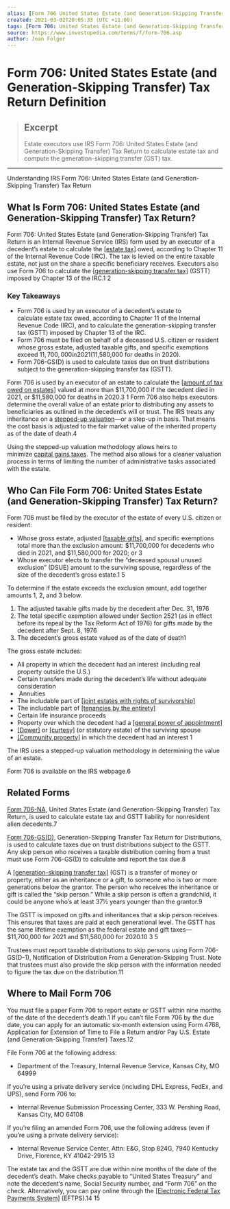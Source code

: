 ```yaml
---
alias: [Form 706 United States Estate (and Generation-Skipping Transfer) Tax Return]
created: 2021-03-02T20:05:33 (UTC +11:00)
tags: [Form 706: United States Estate (and Generation-Skipping Transfer) Tax Return Definition, Understanding IRS Form 706: United States Estate (and Generation-Skipping Transfer) Tax Return]
source: https://www.investopedia.com/terms/f/form-706.asp
author: Jean Folger
---
```


# Form 706: United States Estate (and Generation-Skipping Transfer) Tax Return Definition

> ## Excerpt
> Estate executors use IRS Form 706: United States Estate (and Generation-Skipping Transfer) Tax Return to calculate estate tax and compute the generation-skipping transfer (GST) tax.

---

Understanding IRS Form 706: United States Estate (and Generation-Skipping Transfer) Tax Return
## What Is Form 706: United States Estate (and Generation-Skipping Transfer) Tax Return?

Form 706: United States Estate (and Generation-Skipping Transfer) Tax Return is an Internal Revenue Service (IRS) form used by an executor of a decedent’s estate to calculate the [[estate tax]](https://www.investopedia.com/terms/e/estatetax.asp) owed, according to Chapter 11 of the Internal Revenue Code (IRC). The tax is levied on the entire taxable estate, not just on the share a specific beneficiary receives. Executors also use Form 706 to calculate the [[generation-skipping transfer tax]](https://www.investopedia.com/terms/g/generation-skipping-transfer-tax.asp) (GSTT) imposed by Chapter 13 of the IRC.1 2

### Key Takeaways

-   Form 706 is used by an executor of a decedent’s estate to calculate estate tax owed, according to Chapter 11 of the Internal Revenue Code (IRC), and to calculate the generation-skipping transfer tax (GSTT) imposed by Chapter 13 of the IRC.
-   Form 706 must be filed on behalf of a deceased U.S. citizen or resident whose gross estate, adjusted taxable gifts, and specific exemptions exceed $11,700,000 in 2021 ($11,580,000 for deaths in 2020).
-   Form 706-GS(D) is used to calculate taxes due on trust distributions subject to the generation-skipping transfer tax (GSTT).

Form 706 is used by an executor of an estate to calculate the [[amount of tax owed on estates]](https://www.investopedia.com/articles/company-insights/083016/how-estate-taxes-work-real-life-example.asp) valued at more than $11,700,000 if the decedent died in 2021, or $11,580,000 for deaths in 2020.3 1 Form 706 also helps executors determine the overall value of an estate prior to distributing any assets to beneficiaries as outlined in the decedent’s will or trust. The IRS treats any inheritance on a [stepped-up valuation](https://www.investopedia.com/terms/s/stepupinbasis.asp)—or a step-up in basis. That means the cost basis is adjusted to the fair market value of the inherited property as of the date of death.4

Using the stepped-up valuation methodology allows heirs to minimize [capital gains taxes](https://www.investopedia.com/terms/c/capital_gains_tax.asp). The method also allows for a cleaner valuation process in terms of limiting the number of administrative tasks associated with the estate. 

## Who Can File Form 706: United States Estate (and Generation-Skipping Transfer) Tax Return?

Form 706 must be filed by the executor of the estate of every U.S. citizen or resident:

-   Whose gross estate, adjusted [[taxable gifts]](https://www.investopedia.com/terms/a/annual-exclusion.asp), and specific exemptions total more than the exclusion amount: $11,700,000 for decedents who died in 2021, and $11,580,000 for 2020; or 3
-   Whose executor elects to transfer the “deceased spousal unused exclusion” (DSUE) amount to the surviving spouse, regardless of the size of the decedent’s gross estate.1 5

To determine if the estate exceeds the exclusion amount, add together amounts 1, 2, and 3 below.

1.  The adjusted taxable gifts made by the decedent after Dec. 31, 1976
2.  The total specific exemption allowed under Section 2521 (as in effect before its repeal by the Tax Reform Act of 1976) for gifts made by the decedent after Sept. 8, 1976
3.  The decedent’s gross estate valued as of the date of death1

The gross estate includes:

-   All property in which the decedent had an interest (including real property outside the U.S.)
-   Certain transfers made during the decedent’s life without adequate consideration
-    Annuities
-   The includable part of [[joint estates with rights of survivorship]](https://www.investopedia.com/terms/j/jtwros.asp)
-   The includable part of [[tenancies by the entirety]](https://www.investopedia.com/terms/t/tenancy-by-the-entirety.asp)
-   Certain life insurance proceeds
-   Property over which the decedent had a [[general power of appointment]](https://www.investopedia.com/articles/managing-wealth/042216/medical-vs-financial-power-attorney-reasons-separate-them.asp)
-   [[Dower]](https://www.investopedia.com/terms/d/dower.asp) or [[curtesy]](https://www.investopedia.com/terms/c/curtesy.asp) (or statutory estate) of the surviving spouse
-   [[Community property]](https://www.investopedia.com/terms/c/communityproperty.asp) in which the decedent had an interest 1

The IRS uses a stepped-up valuation methodology in determining the value of an estate.

Form 706 is available on the IRS webpage.6

## Related Forms

[Form 706-NA](https://www.investopedia.com/terms/f/form-706-na.asp), United States Estate (and Generation-Skipping Transfer) Tax Return, is used to calculate estate tax and GSTT liability for nonresident alien decedents.7

[Form 706-GS(D)](https://www.investopedia.com/terms/f/form-706-gs-d.asp), Generation-Skipping Transfer Tax Return for Distributions, is used to calculate taxes due on trust distributions subject to the GSTT. Any skip person who receives a taxable distribution coming from a trust must use Form 706-GS(D) to calculate and report the tax due.8

A [[generation-skipping transfer tax]](https://www.investopedia.com/articles/tax/09/generation-skipping-transfer-tax-gst.asp) (GST) is a transfer of money or property, either as an inheritance or a gift, to someone who is two or more generations below the grantor. The person who receives the inheritance or gift is called the “skip person.” While a skip person is often a grandchild, it could be anyone who’s at least 37½ years younger than the grantor.9

The GSTT is imposed on gifts and inheritances that a skip person receives. This ensures that taxes are paid at each generational level. The GSTT has the same lifetime exemption as the federal estate and gift taxes—$11,700,000 for 2021 and $11,580,000 for 2020.10 3 5

Trustees must report taxable distributions to skip persons using Form 706-GS(D-1), Notification of Distribution From a Generation-Skipping Trust. Note that trustees must also provide the skip person with the information needed to figure the tax due on the distribution.11

## Where to Mail Form 706

You must file a paper Form 706 to report estate or GSTT within nine months of the date of the decedent’s death.1 If you can’t file Form 706 by the due date, you can apply for an automatic six-month extension using Form 4768, Application for Extension of Time to File a Return and/or Pay U.S. Estate (and Generation-Skipping Transfer) Taxes.12

File Form 706 at the following address:

-   Department of the Treasury, Internal Revenue Service, Kansas City, MO 64999

If you’re using a private delivery service (including DHL Express, FedEx, and UPS), send Form 706 to:

-   Internal Revenue Submission Processing Center, 333 W. Pershing Road, Kansas City, MO 64108

If you’re filing an amended Form 706, use the following address (even if you’re using a private delivery service):

-   Internal Revenue Service Center, Attn: E&G, Stop 824G, 7940 Kentucky Drive, Florence, KY 41042-2915 13

The estate tax and the GSTT are due within nine months of the date of the decedent’s death. Make checks payable to “United States Treasury” and note the decedent’s name, Social Security number, and “Form 706” on the check. Alternatively, you can pay online through the [[Electronic Federal Tax Payments System]](https://www.investopedia.com/terms/e/eftps.asp) (EFTPS).14 15
